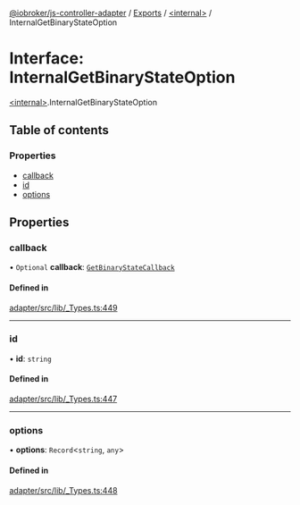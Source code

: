 [@iobroker/js-controller-adapter](../README.md) / [Exports](../modules.md) / [\<internal\>](../modules/internal_.md) / InternalGetBinaryStateOption

# Interface: InternalGetBinaryStateOption

[\<internal\>](../modules/internal_.md).InternalGetBinaryStateOption

## Table of contents

### Properties

- [callback](internal_.InternalGetBinaryStateOption.md#callback)
- [id](internal_.InternalGetBinaryStateOption.md#id)
- [options](internal_.InternalGetBinaryStateOption.md#options)

## Properties

### callback

• `Optional` **callback**: [`GetBinaryStateCallback`](../modules/internal_.md#getbinarystatecallback)

#### Defined in

[adapter/src/lib/_Types.ts:449](https://github.com/ioBroker/ioBroker.js-controller/blob/74044f09/packages/adapter/src/lib/_Types.ts#L449)

___

### id

• **id**: `string`

#### Defined in

[adapter/src/lib/_Types.ts:447](https://github.com/ioBroker/ioBroker.js-controller/blob/74044f09/packages/adapter/src/lib/_Types.ts#L447)

___

### options

• **options**: `Record`\<`string`, `any`\>

#### Defined in

[adapter/src/lib/_Types.ts:448](https://github.com/ioBroker/ioBroker.js-controller/blob/74044f09/packages/adapter/src/lib/_Types.ts#L448)
